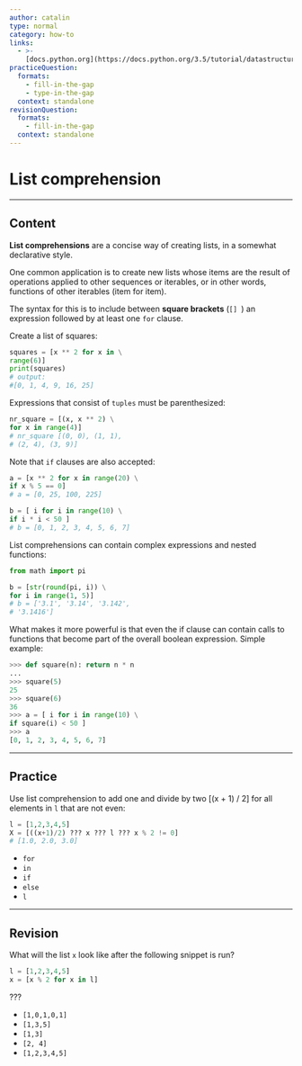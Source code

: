 ```yaml
---
author: catalin
type: normal
category: how-to
links:
  - >-
    [docs.python.org](https://docs.python.org/3.5/tutorial/datastructures.html#list-comprehensions){website}
practiceQuestion:
  formats:
    - fill-in-the-gap
    - type-in-the-gap
  context: standalone
revisionQuestion:
  formats:
    - fill-in-the-gap
  context: standalone
---
```


# List comprehension


---

## Content

**List comprehensions** are a concise way of creating lists, in a somewhat declarative style.

One common application is to create new lists whose items are the result of operations applied to other sequences or iterables, or in other words, functions of other iterables (item for item).

The syntax for this is to include between **square brackets** (`[] `) an expression followed by at least one `for` clause.

Create a list of squares:

```python
squares = [x ** 2 for x in \
range(6)]
print(squares)
# output:
#[0, 1, 4, 9, 16, 25]
```

Expressions that consist of `tuples` must be parenthesized:

```python
nr_square = [(x, x ** 2) \
for x in range(4)]
# nr_square [(0, 0), (1, 1),
# (2, 4), (3, 9)]
```

Note that `if` clauses are also accepted:

```python
a = [x ** 2 for x in range(20) \
if x % 5 == 0]
# a = [0, 25, 100, 225]

b = [ i for i in range(10) \
if i * i < 50 ]
# b = [0, 1, 2, 3, 4, 5, 6, 7]

```

List comprehensions can contain complex expressions and nested functions:

```python
from math import pi

b = [str(round(pi, i)) \
for i in range(1, 5)]
# b = ['3.1', '3.14', '3.142',
# '3.1416']
```

What makes it more powerful is that even the if clause can contain calls to functions that become part of the overall boolean expression. Simple example:

```python
>>> def square(n): return n * n
...
>>> square(5)
25
>>> square(6)
36
>>> a = [ i for i in range(10) \
if square(i) < 50 ]
>>> a
[0, 1, 2, 3, 4, 5, 6, 7]

```


---

## Practice

Use list comprehension to add one and divide by two [(x + 1) / 2] for all elements in `l` that are not even:

```python
l = [1,2,3,4,5]
X = [((x+1)/2) ??? x ??? l ??? x % 2 != 0]
# [1.0, 2.0, 3.0]
```
- `for`
- `in`
- `if`
- `else`
- `l`


---

## Revision

What will the list `x` look like after the following snippet is run?

```python
l = [1,2,3,4,5]
x = [x % 2 for x in l]
```

???

- `[1,0,1,0,1]`
- `[1,3,5]`
- `[1,3]`
- `[2, 4]`
- `[1,2,3,4,5]`
 
